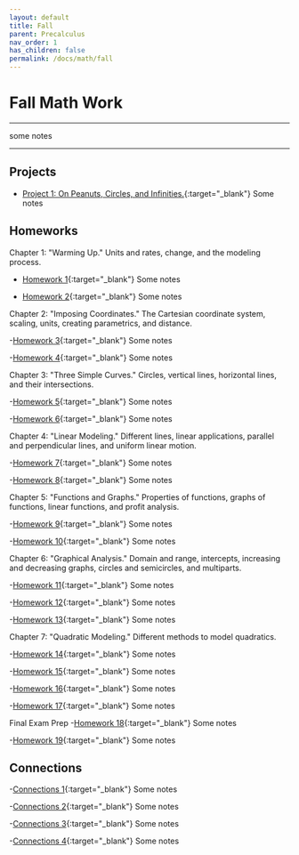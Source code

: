 ```yaml
---
layout: default
title: Fall
parent: Precalculus
nav_order: 1
has_children: false
permalink: /docs/math/fall
---
```

# Fall Math Work
---

some notes

---

## Projects

- [Project 1: On Peanuts, Circles, and Infinities.](https://sahana-sarangi.github.io/hahats/docs/math/fall/hw/Sahana_Project1.pdf){:target="_blank"} Some notes

## Homeworks

Chapter 1: "Warming Up." Units and rates, change, and the modeling process.

- [Homework 1](https://sahana-sarangi.github.io/hahats/docs/math/fall/hw/hw1.pdf){:target="_blank"} Some notes
  
- [Homework 2](https://sahana-sarangi.github.io/hahats/docs/math/fall/hw/hw2.pdf){:target="_blank"} Some notes

Chapter 2: "Imposing Coordinates." The Cartesian coordinate system, scaling, units, creating parametrics, and distance.

-[Homework 3](https://sahana-sarangi.github.io/hahats/docs/math/fall/hw/hw3.pdf){:target="_blank"} Some notes

-[Homework 4](https://sahana-sarangi.github.io/hahats/docs/math/fall/hw/hw4.pdf){:target="_blank"} Some notes

Chapter 3: "Three Simple Curves." Circles, vertical lines, horizontal lines, and their intersections.

-[Homework 5](https://sahana-sarangi.github.io/hahats/docs/math/fall/hw/hw5.pdf){:target="_blank"} Some notes

-[Homework 6](https://sahana-sarangi.github.io/hahats/docs/math/fall/hw/hw6.pdf){:target="_blank"} Some notes

Chapter 4: "Linear Modeling." Different lines, linear applications, parallel and perpendicular lines, and uniform linear motion.

-[Homework 7](https://sahana-sarangi.github.io/hahats/docs/math/fall/hw/hw7.pdf){:target="_blank"} Some notes

-[Homework 8](https://sahana-sarangi.github.io/hahats/docs/math/fall/hw/hw8.pdf){:target="_blank"} Some notes

Chapter 5: "Functions and Graphs." Properties of functions, graphs of functions, linear functions, and profit analysis.

-[Homework 9](https://sahana-sarangi.github.io/hahats/docs/math/fall/hw/hw9.pdf){:target="_blank"} Some notes

-[Homework 10](https://sahana-sarangi.github.io/hahats/docs/math/fall/hw/hw10.pdf){:target="_blank"} Some notes

Chapter 6: "Graphical Analysis." Domain and range, intercepts, increasing and decreasing graphs, circles and semicircles, and multiparts.

-[Homework 11](https://sahana-sarangi.github.io/hahats/docs/math/fall/hw/hw11.pdf){:target="_blank"} Some notes

-[Homework 12](https://sahana-sarangi.github.io/hahats/docs/math/fall/hw/hw12.pdf){:target="_blank"} Some notes

-[Homework 13](https://sahana-sarangi.github.io/hahats/docs/math/fall/hw/hw13.pdf){:target="_blank"} Some notes

Chapter 7: "Quadratic Modeling." Different methods to model quadratics.

-[Homework 14](https://sahana-sarangi.github.io/hahats/docs/math/fall/hw/hw14.pdf){:target="_blank"} Some notes

-[Homework 15](https://sahana-sarangi.github.io/hahats/docs/math/fall/hw/hw15.pdf){:target="_blank"} Some notes

-[Homework 16](https://sahana-sarangi.github.io/hahats/docs/math/fall/hw/hw16.pdf){:target="_blank"} Some notes

-[Homework 17](https://sahana-sarangi.github.io/hahats/docs/math/fall/hw/hw17.pdf){:target="_blank"} Some notes

Final Exam Prep
-[Homework 18](https://sahana-sarangi.github.io/hahats/docs/math/fall/hw/hw18.pdf){:target="_blank"} Some notes

-[Homework 19](https://sahana-sarangi.github.io/hahats/docs/math/fall/hw/hw19.pdf){:target="_blank"} Some notes

## Connections

-[Connections 1](https://sahana-sarangi.github.io/hahats/docs/math/fall/hw/connections1.pdf){:target="_blank"} Some notes

-[Connections 2](https://sahana-sarangi.github.io/hahats/docs/math/fall/hw/Connections2.pdf){:target="_blank"} Some notes

-[Connections 3](https://sahana-sarangi.github.io/hahats/docs/math/fall/hw/connections3.pdf){:target="_blank"} Some notes

-[Connections 4](https://sahana-sarangi.github.io/hahats/docs/math/fall/hw/connections4.pdf){:target="_blank"} Some notes



